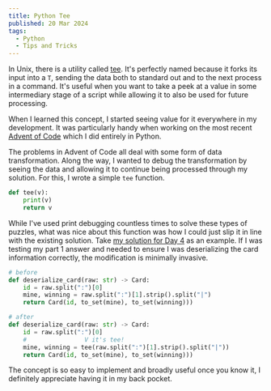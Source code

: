 ```yaml
---
title: Python Tee
published: 20 Mar 2024
tags:
  - Python
  - Tips and Tricks
---
```


In Unix, there is a utility called [tee](<https://en.wikipedia.org/wiki/Tee_(command)>). It's perfectly named because it forks its input into a `T`, sending the data both to standard out and to the next process in a command. It's useful when you want to take a peek at a value in some intermediary stage of a script while allowing it to also be used for future processing.

When I learned this concept, I started seeing value for it everywhere in my development. It was particularly handy when working on the most recent [Advent of Code](https://adventofcode.com/) which I did entirely in Python.

The problems in Advent of Code all deal with some form of data transformation. Along the way, I wanted to debug the transformation by seeing the data and allowing it to continue being processed through my solution. For this, I wrote a simple `tee` function.

```python
def tee(v):
    print(v)
    return v
```

While I've used print debugging countless times to solve these types of puzzles, what was nice about this function was how I could just slip it in line with the existing solution. Take [my solution for Day 4](https://github.com/t-eckert/advent-2023/blob/2b4ed483c0536158fa8a563ba95c6265af180353/day_04.py) as an example. If I was testing my part 1 answer and needed to ensure I was deserializing the card information correctly, the modification is minimally invasive.

```python
# before
def deserialize_card(raw: str) -> Card:
    id = raw.split(":")[0]
    mine, winning = raw.split(":")[1].strip().split("|")
    return Card(id, to_set(mine), to_set(winning)))

# after
def deserialize_card(raw: str) -> Card:
    id = raw.split(":")[0]
    #                V it's tee!
    mine, winning = tee(raw.split(":")[1].strip().split("|"))
    return Card(id, to_set(mine), to_set(winning)))
```

The concept is so easy to implement and broadly useful once you know it, I definitely appreciate having it in my back pocket.
